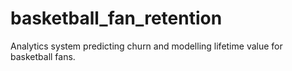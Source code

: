 # basketball_fan_retention
Analytics system predicting churn and modelling lifetime value for basketball fans.
